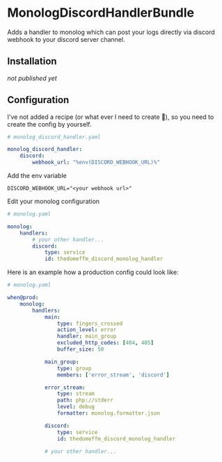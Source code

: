 # MonologDiscordHandlerBundle

Adds a handler to monolog which can post your logs directly via discord webhook to your discord server channel.

## Installation

_not published yet_

## Configuration

I've not added a recipe (or what ever I need to create :shrug:), so you need to create the config by yourself.

```yaml
# monolog_discord_handler.yaml

monolog_discord_handler:
    discord:
        webhook_url: "%env(DISCORD_WEBHOOK_URL)%"
```

Add the env variable
```.dotenv
DISCORD_WEBHOOK_URL="<your webhook url>"
```

Edit your monolog configuration
```yaml
# monolog.yaml

monolog:
    handlers:
        # your other handler...
        discord:
            type: service
            id: thedomeffm_discord_monolog_handler
```

Here is an example how a production config could look like:

```yaml
# monolog.yaml

when@prod:
    monolog:
        handlers:
            main:
                type: fingers_crossed
                action_level: error
                handler: main_group
                excluded_http_codes: [404, 405]
                buffer_size: 50

            main_group:
                type: group
                members: ['error_stream', 'discord']

            error_stream:
                type: stream
                path: php://stderr
                level: debug
                formatter: monolog.formatter.json

            discord:
                type: service
                id: thedomeffm_discord_monolog_handler

            # your other handler...
```
